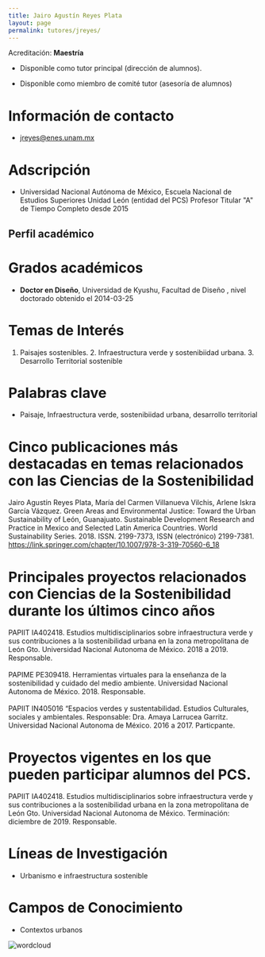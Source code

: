 ```yaml
---
title: Jairo Agustín Reyes Plata
layout: page
permalink: tutores/jreyes/
---
```


Acreditación: **Maestría**


 - Disponible como tutor principal (dirección de alumnos).


 - Disponible como miembro de comité tutor (asesoría de alumnos)





# Información de contacto

 - <jreyes@enes.unam.mx>





# Adscripción


 - Universidad Nacional Autónoma de México, Escuela Nacional de Estudios Superiores Unidad León (entidad del PCS)    Profesor Titular &quot;A&quot; de Tiempo Completo  desde 2015
 





## Perfil académico


# Grados académicos


 - **Doctor en Diseño**, Universidad de Kyushu, Facultad de Diseño , nivel doctorado obtenido el 2014-03-25




# Temas de Interés

1. Paisajes sostenibles. 2. Infraestructura verde y sostenibiidad urbana. 3. Desarrollo Territorial sostenible



# Palabras clave


 - Paisaje, Infraestructura verde, sostenibiidad urbana,  desarrollo territorial




# Cinco publicaciones más destacadas en temas relacionados con las Ciencias de la Sostenibilidad

Jairo Agustín Reyes Plata, María del Carmen Villanueva Vilchis, Arlene Iskra García Vázquez. Green Areas and Environmental Justice: Toward the Urban Sustainability of León, Guanajuato. Sustainable Development Research and Practice in Mexico and Selected Latin America Countries. World Sustainability Series. 2018. ISSN. 2199-7373, ISSN (electrónico) 2199-7381. https://link.springer.com/chapter/10.1007/978-3-319-70560-6_18




# Principales proyectos relacionados con Ciencias de la Sostenibilidad durante los últimos cinco años

PAPIIT IA402418. Estudios multidisciplinarios sobre infraestructura verde y sus contribuciones a la sostenibilidad urbana en la zona metropolitana de León Gto. Universidad Nacional Autonoma de México. 2018 a 2019. Responsable.<br /><br />PAPIME PE309418. Herramientas virtuales para la enseñanza de la sostenibilidad y cuidado del medio ambiente. Universidad Nacional Autonoma de México. 2018. Responsable.<br /><br />PAPIIT IN405016 “Espacios verdes y sustentabilidad. Estudios Culturales, sociales y ambientales. Responsable: Dra. Amaya Larrucea Garritz. Universidad Nacional Autonoma de México. 2016 a 2017. Particpante.<br />




# Proyectos vigentes en los que pueden participar alumnos del PCS.

PAPIIT IA402418. Estudios multidisciplinarios sobre infraestructura verde y sus contribuciones a la sostenibilidad urbana en la zona metropolitana de León Gto. Universidad Nacional Autonoma de México. Terminación: diciembre de 2019. Responsable.




# Líneas de Investigación


 - Urbanismo e infraestructura sostenible





# Campos de Conocimiento

 - Contextos urbanos



![wordcloud](https://sostenibilidad.posgrado.unam.mx/media/perfil-academico/157/wordcloud.png)
